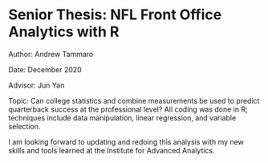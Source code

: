# Senior Thesis: NFL Front Office Analytics with R

Author: Andrew Tammaro

Date: December 2020

Advisor: Jun Yan

Topic: Can college statistics and combine measurements be used to predict quarterback success at the professional level? All coding was done in R; techniques include data manipulation, linear regression, and variable selection.

I am looking forward to updating and redoing this analysis with my new skills and tools learned at the Institute for Advanced Analytics.
